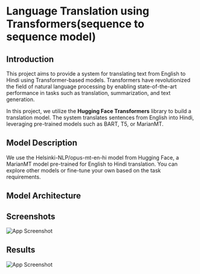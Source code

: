 # Language Translation using Transformers(sequence to sequence model)
## Introduction
This project aims to provide a system for translating text from English to Hindi using Transformer-based models. Transformers have revolutionized the field of natural language processing by enabling state-of-the-art performance in tasks such as translation, summarization, and text generation.

In this project, we utilize the **Hugging Face Transformers** library to build a translation model. The system translates sentences from English into Hindi, leveraging pre-trained models such as BART, T5, or MarianMT.
## Model Description
We use the Helsinki-NLP/opus-mt-en-hi model from Hugging Face, a MarianMT model pre-trained for English to Hindi translation. You can explore other models or fine-tune your own based on the task requirements.
## Model Architecture


## Screenshots

![App Screenshot](https://via.placeholder.com/468x300?text=App+Screenshot+Here)

## Results

![App Screenshot](https://via.placeholder.com/468x300?text=App+Screenshot+Here)
